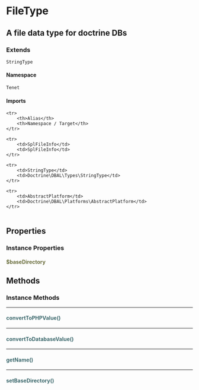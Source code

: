 # FileType
## A file data type for doctrine DBs


### Extends

`StringType`

#### Namespace

`Tenet`

#### Imports

<table>

	<tr>
		<th>Alias</th>
		<th>Namespace / Target</th>
	</tr>
	
	<tr>
		<td>SplFileInfo</td>
		<td>SplFileInfo</td>
	</tr>
	
	<tr>
		<td>StringType</td>
		<td>Doctrine\DBAL\Types\StringType</td>
	</tr>
	
	<tr>
		<td>AbstractPlatform</td>
		<td>Doctrine\DBAL\Platforms\AbstractPlatform</td>
	</tr>
	
</table>

## Properties

### Instance Properties
#### <span style="color:#6a6e3d;">$baseDirectory</span>




## Methods

### Instance Methods
<hr />

#### <span style="color:#3e6a6e;">convertToPHPValue()</span>


<hr />

#### <span style="color:#3e6a6e;">convertToDatabaseValue()</span>


<hr />

#### <span style="color:#3e6a6e;">getName()</span>


<hr />

#### <span style="color:#3e6a6e;">setBaseDirectory()</span>




